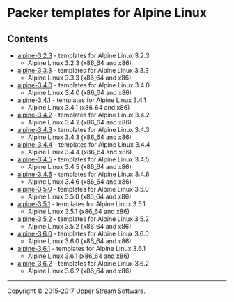 # Packer templates for Alpine Linux

## Contents

* [alpine-3.2.3](alpine-3.2.3/README.mdown) - templates for Alpine Linux 3.2.3
    * Alpine Linux 3.2.3 (x86_64 and x86)
* [alpine-3.3.3](alpine-3.3.3/README.mdown) - templates for Alpine Linux 3.3.3
    * Alpine Linux 3.3.3 (x86_64 and x86)
* [alpine-3.4.0](alpine-3.4.0/README.mdown) - templates for Alpine Linux 3.4.0
    * Alpine Linux 3.4.0 (x86_64 and x86)
* [alpine-3.4.1](alpine-3.4.1/README.mdown) - templates for Alpine Linux 3.4.1
    * Alpine Linux 3.4.1 (x86_64 and x86)
* [alpine-3.4.2](alpine-3.4.2/README.mdown) - templates for Alpine Linux 3.4.2
    * Alpine Linux 3.4.2 (x86_64 and x86)
* [alpine-3.4.3](alpine-3.4.3/README.mdown) - templates for Alpine Linux 3.4.3
    * Alpine Linux 3.4.3 (x86_64 and x86)
* [alpine-3.4.4](alpine-3.4.4/README.mdown) - templates for Alpine Linux 3.4.4
    * Alpine Linux 3.4.4 (x86_64 and x86)
* [alpine-3.4.5](alpine-3.4.5/README.mdown) - templates for Alpine Linux 3.4.5
    * Alpine Linux 3.4.5 (x86_64 and x86)
* [alpine-3.4.6](alpine-3.4.6/README.mdown) - templates for Alpine Linux 3.4.6
    * Alpine Linux 3.4.6 (x86_64 and x86)
* [alpine-3.5.0](alpine-3.5.0/README.mdown) - templates for Alpine Linux 3.5.0
    * Alpine Linux 3.5.0 (x86_64 and x86)
* [alpine-3.5.1](alpine-3.5.1/README.mdown) - templates for Alpine Linux 3.5.1
    * Alpine Linux 3.5.1 (x86_64 and x86)
* [alpine-3.5.2](alpine-3.5.2/README.mdown) - templates for Alpine Linux 3.5.2
    * Alpine Linux 3.5.2 (x86_64 and x86)
* [alpine-3.6.0](alpine-3.6.0/README.mdown) - templates for Alpine Linux 3.6.0
    * Alpine Linux 3.6.0 (x86_64 and x86)
* [alpine-3.6.1](alpine-3.6.1/README.mdown) - templates for Alpine Linux 3.6.1
    * Alpine Linux 3.6.1 (x86_64 and x86)
* [alpine-3.6.2](alpine-3.6.2/README.mdown) - templates for Alpine Linux 3.6.2
    * Alpine Linux 3.6.2 (x86_64 and x86)

- - -

Copyright &copy; 2015-2017 Upper Stream Software.
